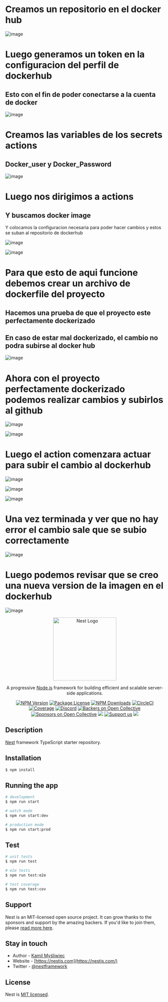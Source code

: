 # Creamos un repositorio en el docker hub

![image](https://github.com/andres911/practica5-2p/assets/56493087/3bfd6066-8c08-4479-aa2f-29d48cbec58e)

# Luego generamos un token en la configuracion del perfil de dockerhub
## Esto con el fin de poder conectarse a la cuenta de docker

![image](https://github.com/andres911/practica5-2p/assets/56493087/b734ea96-9ddd-4be9-a0fd-60b47ed74071)

# Creamos las variables de los secrets actions
## Docker_user y Docker_Password

![image](https://github.com/andres911/practica5-2p/assets/56493087/dc6fbfcf-50ca-4a6f-95b7-d1948fb4fa46)

# Luego nos dirigimos a actions
## Y buscamos docker image
Y colocamos la configuracion necesaria para poder hacer cambios y estos se suban al repositorio de dockerhub

![image](https://github.com/andres911/practica5-2p/assets/56493087/628163fb-8efd-48d2-805b-8775dd83281f)

![image](https://github.com/andres911/practica5-2p/assets/56493087/e66f9e0d-783e-4fd4-a20a-5d8cbdff74db)

# Para que esto de aqui funcione debemos crear un archivo de dockerfile del proyecto
## Hacemos una prueba de que el proyecto este perfectamente dockerizado
## En caso de estar mal dockerizado, el cambio no podra subirse al docker hub

![image](https://github.com/andres911/practica5-2p/assets/56493087/b5621e47-6d52-462e-9ed6-a4c714633e03)

# Ahora con el proyecto perfectamente dockerizado podemos realizar cambios y subirlos al github

![image](https://github.com/andres911/practica5-2p/assets/56493087/f7b9cca0-33d7-4bd5-af86-2aa96bef2d76)

![image](https://github.com/andres911/practica5-2p/assets/56493087/0cc00c41-f758-4bb9-a149-804cbc457e7c)

# Luego el action comenzara actuar para subir el cambio al dockerhub

![image](https://github.com/andres911/practica5-2p/assets/56493087/3709a7f2-dbe1-410f-8690-21c05774dbbf)

![image](https://github.com/andres911/practica5-2p/assets/56493087/9cd3f525-d4d7-44fd-8c25-ecd36ba753b4)

![image](https://github.com/andres911/practica5-2p/assets/56493087/ddc10da6-5f16-4ca1-8ce0-a28d06e67e3e)

# Una vez terminada y ver que no hay error el cambio sale que se subio correctamente

![image](https://github.com/andres911/practica5-2p/assets/56493087/97e2ee46-58ad-4268-8d28-e1d492f9b2f6)

# Luego podemos revisar que se creo una nueva version de la imagen en el dockerhub

![image](https://github.com/andres911/practica5-2p/assets/56493087/46d622b5-4c84-4f6f-bcbe-10bfa107231c)




<p align="center">
  <a href="http://nestjs.com/" target="blank"><img src="https://nestjs.com/img/logo-small.svg" width="200" alt="Nest Logo" /></a>
</p>

[circleci-image]: https://img.shields.io/circleci/build/github/nestjs/nest/master?token=abc123def456
[circleci-url]: https://circleci.com/gh/nestjs/nest

  <p align="center">A progressive <a href="http://nodejs.org" target="_blank">Node.js</a> framework for building efficient and scalable server-side applications.</p>
    <p align="center">
<a href="https://www.npmjs.com/~nestjscore" target="_blank"><img src="https://img.shields.io/npm/v/@nestjs/core.svg" alt="NPM Version" /></a>
<a href="https://www.npmjs.com/~nestjscore" target="_blank"><img src="https://img.shields.io/npm/l/@nestjs/core.svg" alt="Package License" /></a>
<a href="https://www.npmjs.com/~nestjscore" target="_blank"><img src="https://img.shields.io/npm/dm/@nestjs/common.svg" alt="NPM Downloads" /></a>
<a href="https://circleci.com/gh/nestjs/nest" target="_blank"><img src="https://img.shields.io/circleci/build/github/nestjs/nest/master" alt="CircleCI" /></a>
<a href="https://coveralls.io/github/nestjs/nest?branch=master" target="_blank"><img src="https://coveralls.io/repos/github/nestjs/nest/badge.svg?branch=master#9" alt="Coverage" /></a>
<a href="https://discord.gg/G7Qnnhy" target="_blank"><img src="https://img.shields.io/badge/discord-online-brightgreen.svg" alt="Discord"/></a>
<a href="https://opencollective.com/nest#backer" target="_blank"><img src="https://opencollective.com/nest/backers/badge.svg" alt="Backers on Open Collective" /></a>
<a href="https://opencollective.com/nest#sponsor" target="_blank"><img src="https://opencollective.com/nest/sponsors/badge.svg" alt="Sponsors on Open Collective" /></a>
  <a href="https://paypal.me/kamilmysliwiec" target="_blank"><img src="https://img.shields.io/badge/Donate-PayPal-ff3f59.svg"/></a>
    <a href="https://opencollective.com/nest#sponsor"  target="_blank"><img src="https://img.shields.io/badge/Support%20us-Open%20Collective-41B883.svg" alt="Support us"></a>
  <a href="https://twitter.com/nestframework" target="_blank"><img src="https://img.shields.io/twitter/follow/nestframework.svg?style=social&label=Follow"></a>
</p>
  <!--[![Backers on Open Collective](https://opencollective.com/nest/backers/badge.svg)](https://opencollective.com/nest#backer)
  [![Sponsors on Open Collective](https://opencollective.com/nest/sponsors/badge.svg)](https://opencollective.com/nest#sponsor)-->

## Description

[Nest](https://github.com/nestjs/nest) framework TypeScript starter repository.

## Installation

```bash
$ npm install
```

## Running the app

```bash
# development
$ npm run start

# watch mode
$ npm run start:dev

# production mode
$ npm run start:prod
```

## Test

```bash
# unit tests
$ npm run test

# e2e tests
$ npm run test:e2e

# test coverage
$ npm run test:cov
```

## Support

Nest is an MIT-licensed open source project. It can grow thanks to the sponsors and support by the amazing backers. If you'd like to join them, please [read more here](https://docs.nestjs.com/support).

## Stay in touch

- Author - [Kamil Myśliwiec](https://kamilmysliwiec.com)
- Website - [https://nestjs.com](https://nestjs.com/)
- Twitter - [@nestframework](https://twitter.com/nestframework)

## License

Nest is [MIT licensed](LICENSE).

